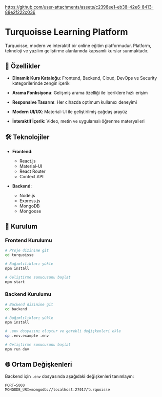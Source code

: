 
https://github.com/user-attachments/assets/c2398ee1-eb38-42e6-8413-88e2f222c036

# Turquoisse Learning Platform

Turquoisse, modern ve interaktif bir online eğitim platformudur. Platform, teknoloji ve yazılım geliştirme alanlarında kapsamlı kurslar sunmaktadır.

## 🚀 Özellikler

- **Dinamik Kurs Kataloğu**: Frontend, Backend, Cloud, DevOps ve Security kategorilerinde zengin içerik
- **Arama Fonksiyonu**: Gelişmiş arama özelliği ile içeriklere hızlı erişim
- **Responsive Tasarım**: Her cihazda optimum kullanıcı deneyimi


- **Modern UI/UX**: Material-UI ile geliştirilmiş çağdaş arayüz
- **İnteraktif İçerik**: Video, metin ve uygulamalı öğrenme materyalleri

## 🛠️ Teknolojiler

- **Frontend**:
  - React.js
  - Material-UI
  - React Router
  - Context API

- **Backend**:
  - Node.js
  - Express.js
  - MongoDB
  - Mongoose

## 🔧 Kurulum

### Frontend Kurulumu

```bash
# Proje dizinine git
cd turquoisse

# Bağımlılıkları yükle
npm install

# Geliştirme sunucusunu başlat
npm start
```

### Backend Kurulumu

```bash
# Backend dizinine git
cd backend

# Bağımlılıkları yükle
npm install

# .env dosyasını oluştur ve gerekli değişkenleri ekle
cp .env.example .env

# Geliştirme sunucusunu başlat
npm run dev
```

## 🌐 Ortam Değişkenleri

Backend için `.env` dosyasında aşağıdaki değişkenleri tanımlayın:

```env
PORT=5000
MONGODB_URI=mongodb://localhost:27017/turquoisse
```
